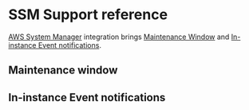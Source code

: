 
# SSM Support reference

[AWS System Manager](https://aws.amazon.com/systems-manager/) integration brings [Maintenance Window](#maintenancewindow) 
and [In-instance Event notifications](#ininstanceeventnotifications).

## Maintenance window


## In-instance Event notifications
